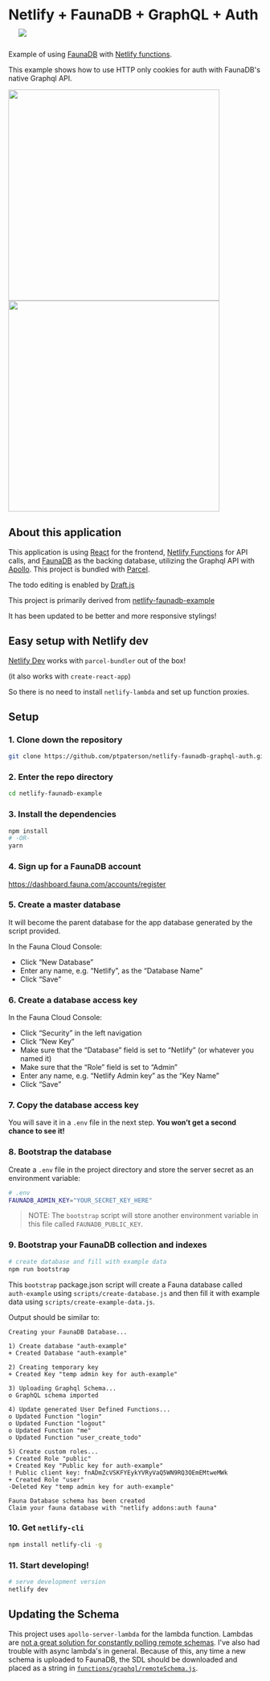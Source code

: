 # Netlify + FaunaDB + GraphQL + Auth &nbsp;&nbsp;&nbsp;<a href="https://app.netlify.com/start/deploy?repository=https://github.com/ptpaterson/netlify-faunadb-graphql-auth&stack=fauna"><img src="https://www.netlify.com/img/deploy/button.svg"></a>

Example of using [FaunaDB](https://fauna.com/) with [Netlify functions](https://www.netlify.com/docs/functions/).

This example shows how to use HTTP only cookies for auth with FaunaDB's native Graphql API.

<img src="https://user-images.githubusercontent.com/7998974/78754740-02363500-7946-11ea-915d-15ce81499480.PNG" width="420">  <img src="https://user-images.githubusercontent.com/7998974/78755012-7244bb00-7946-11ea-9b18-08735b4d61a8.PNG" width="420">

## About this application

This application is using [React](https://reactjs.org/) for the frontend, [Netlify Functions](https://www.netlify.com/docs/functions/) for API calls, and [FaunaDB](https://fauna.com/) as the backing database, utilizing the Graphql API with [Apollo](https://www.apollographql.com/docs/apollo-server/deployment/lambda/). This project is bundled with [Parcel](https://parceljs.org/).

The todo editing is enabled by [Draft.js](https://draftjs.org/)

This project is primarily derived from [netlify-faunadb-example](https://github.com/netlify/netlify-faunadb-example)

It has been updated to be better and more responsive stylings!

## Easy setup with Netlify dev

[Netlify Dev](https://www.netlify.com/products/dev/) works with `parcel-bundler` out of the box!

(it also works with `create-react-app`)

So there is no need to install `netlify-lambda` and set up function proxies.

## Setup

### 1. Clone down the repository

```bash
git clone https://github.com/ptpaterson/netlify-faunadb-graphql-auth.git
```

### 2. Enter the repo directory

```bash
cd netlify-faunadb-example
```

### 3. Install the dependencies

```bash
npm install
# -OR-
yarn
```

### 4. Sign up for a FaunaDB account

  https://dashboard.fauna.com/accounts/register

### 5. Create a master database

It will become the parent database for the app database generated by the script provided.

In the Fauna Cloud Console:

  - Click “New Database”
  - Enter any name, e.g. “Netlify”, as the “Database Name”
  - Click “Save”

### 6. Create a database access key

In the Fauna Cloud Console:

  - Click “Security” in the left navigation
  - Click “New Key”
  - Make sure that the “Database” field is set to “Netlify” (or whatever you named it)
  - Make sure that the “Role” field is set to “Admin”
  - Enter any name, e.g. “Netlify Admin key” as the “Key Name”
  - Click “Save”

### 7. Copy the database access key

You will save it in a `.env` file in the next step. **You won’t get a second chance to see it!**

### 8. Bootstrap the database

Create a `.env` file in the project directory and store the server secret as
an environment variable:

```bash
# .env
FAUNADB_ADMIN_KEY="YOUR_SECRET_KEY_HERE"
```

> NOTE: The `bootstrap` script will store another environment variable in this
> file called `FAUNADB_PUBLIC_KEY`.

### 9. Bootstrap your FaunaDB collection and indexes

```bash
# create database and fill with example data
npm run bootstrap
```

This `bootstrap` package.json script will create a Fauna database called
`auth-example` using `scripts/create-database.js` and then fill it with
example data using `scripts/create-example-data.js`.

Output should be similar to:

```
Creating your FaunaDB Database...

1) Create database "auth-example"
+ Created Database "auth-example"

2) Creating temporary key
+ Created Key "temp admin key for auth-example"

3) Uploading Graphql Schema...
o GraphQL schema imported

4) Update generated User Defined Functions...
o Updated Function "login"
o Updated Function "logout"
o Updated Function "me"
o Updated Function "user_create_todo"

5) Create custom roles...
+ Created Role "public"
+ Created Key "Public key for auth-example"
! Public client key: fnADmZcVSKFYEykYVRyVaQ5WN9RQ3OEmEMtweMWk
+ Created Role "user"
-Deleted Key "temp admin key for auth-example"

Fauna Database schema has been created
Claim your fauna database with "netlify addons:auth fauna"
```

### 10. Get `netlify-cli`

```bash
npm install netlify-cli -g
```

### 11. Start developing!

```bash
# serve development version
netlify dev
```

## Updating the Schema

This project uses `apollo-server-lambda` for the lambda function. Lambdas are [not a great solution for constantly polling remote schemas](https://github.com/apollographql/apollo-server/issues/3190). I've also had trouble with async lambda's in general.  Because of this, any time a new schema is uploaded to FaunaDB, the SDL should be downloaded and placed as a string in [`functions/graphql/remoteSchema.js`](https://github.com/ptpaterson/netlify-faunadb-graphql-auth/blob/master/functions/graphql/remoteSchema.js).
